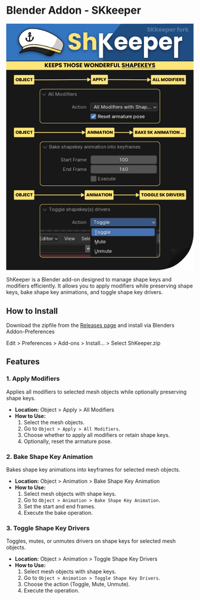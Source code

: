 # Blender Addon - SKkeeper
![Info](images/Info.png)

ShKeeper is a Blender add-on designed to manage shape keys and modifiers efficiently. It allows you to apply modifiers while preserving shape keys, bake shape key animations, and toggle shape key drivers.

## How to Install

Download the zipfile from the [Releases page](https://github.com/agitoreiken/shkeeper/releases) and install via Blenders Addon-Preferences

Edit > Preferences > Add-ons > Install... > Select ShKeeper.zip
 
## Features

### 1. Apply Modifiers
Applies all modifiers to selected mesh objects while optionally preserving shape keys.

- **Location:** Object > Apply > All Modifiers
- **How to Use:**
  1. Select the mesh objects.
  2. Go to `Object > Apply > All Modifiers`.
  3. Choose whether to apply all modifiers or retain shape keys.
  4. Optionally, reset the armature pose.

### 2. Bake Shape Key Animation
Bakes shape key animations into keyframes for selected mesh objects.

- **Location:** Object > Animation > Bake Shape Key Animation
- **How to Use:**
  1. Select mesh objects with shape keys.
  2. Go to `Object > Animation > Bake Shape Key Animation`.
  3. Set the start and end frames.
  4. Execute the bake operation.

### 3. Toggle Shape Key Drivers
Toggles, mutes, or unmutes drivers on shape keys for selected mesh objects.

- **Location:** Object > Animation > Toggle Shape Key Drivers
- **How to Use:**
  1. Select mesh objects with shape keys.
  2. Go to `Object > Animation > Toggle Shape Key Drivers`.
  3. Choose the action (Toggle, Mute, Unmute).
  4. Execute the operation.
